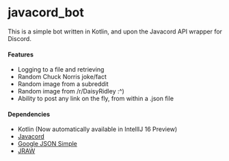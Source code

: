 # javacord_bot
This is a simple bot written in Kotlin, and upon the Javacord API wrapper for Discord.


#### Features
- Logging to a file and retrieving
- Random Chuck Norris joke/fact
- Random image from a subreddit
- Random image from /r/DaisyRidley :^)
- Ability to post any link on the fly, from within a .json file

#### Dependencies
- Kotlin (Now automatically available in IntellIJ 16 Preview)
- [Javacord](https://github.com/BtoBastian/Javacord)
- [Google JSON Simple](https://code.google.com/archive/p/json-simple/)
- [JRAW](https://github.com/thatJavaNerd/JRAW)

